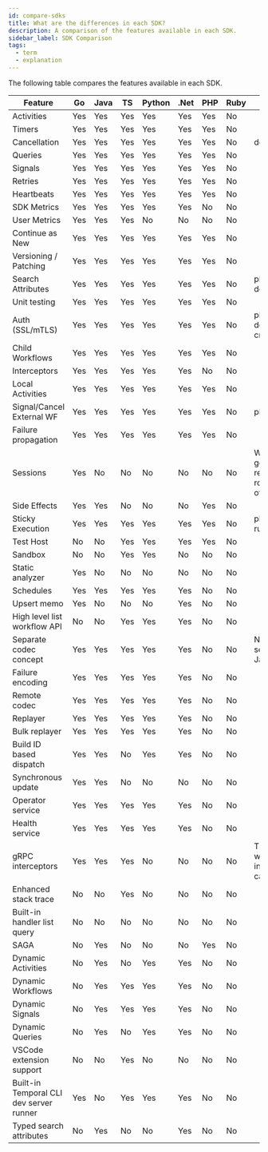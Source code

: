 ```yaml
---
id: compare-sdks
title: What are the differences in each SDK?
description: A comparison of the features available in each SDK.
sidebar_label: SDK Comparison
tags:
  - term
  - explanation
---
```


The following table compares the features available in each SDK.

| Feature                                 | Go  | Java | TS  | Python | .Net | PHP | Ruby | Notes                                                      | Category   | Tags | Group      |
| --------------------------------------- | --- | ---- | --- | ------ | ---- | --- | ---- | ---------------------------------------------------------- | ---------- | ---- | ---------- |
| Activities                              | Yes | Yes  | Yes | Yes    | Yes  | Yes | No   |                                                            | Core       |      | Workflows  |
| Timers                                  | Yes | Yes  | Yes | Yes    | Yes  | Yes | No   |                                                            | Core       |      | Workflows  |
| Cancellation                            | Yes | Yes  | Yes | Yes    | Yes  | Yes | No   | docs: php                                                  | Core       |      | Workflows  |
| Queries                                 | Yes | Yes  | Yes | Yes    | Yes  | Yes | No   |                                                            | Core       |      | Workflows  |
| Signals                                 | Yes | Yes  | Yes | Yes    | Yes  | Yes | No   |                                                            | Core       |      | Workflows  |
| Retries                                 | Yes | Yes  | Yes | Yes    | Yes  | Yes | No   |                                                            | Core       |      | Workflows  |
| Heartbeats                              | Yes | Yes  | Yes | Yes    | Yes  | Yes | No   |                                                            | Production |      | Activities |
| SDK Metrics                             | Yes | Yes  | Yes | Yes    | Yes  | No  | No   |                                                            | Production |      | Worker     |
| User Metrics                            | Yes | Yes  | Yes | No     | No   | No  | No   |                                                            | Production |      | Worker     |
| Continue as New                         | Yes | Yes  | Yes | Yes    | Yes  | Yes | No   |                                                            | Production |      | Workflows  |
| Versioning / Patching                   | Yes | Yes  | Yes | Yes    | Yes  | Yes | No   |                                                            | Production |      | Workflows  |
| Search Attributes                       | Yes | Yes  | Yes | Yes    | Yes  | Yes | No   | php needs docs                                             | Production |      | Workflows  |
| Unit testing                            | Yes | Yes  | Yes | Yes    | Yes  | Yes | No   |                                                            | Production |      | Testing    |
| Auth (SSL/mTLS)                         | Yes | Yes  | Yes | Yes    | Yes  | Yes | No   | php needs docs createAddress                               | Production |      | Client     |
| Child Workflows                         | Yes | Yes  | Yes | Yes    | Yes  | Yes | No   |                                                            | Production |      | Workflows  |
| Interceptors                            | Yes | Yes  | Yes | Yes    | Yes  | No  | No   |                                                            | Advanced   |      | Workflows  |
| Local Activities                        | Yes | Yes  | Yes | Yes    | Yes  | Yes | No   |                                                            | Advanced   |      | Workflows  |
| Signal/Cancel External WF               | Yes | Yes  | Yes | Yes    | Yes  | Yes | No   | php docs                                                   | Advanced   |      | Workflows  |
| Failure propagation                     | Yes | Yes  | Yes | Yes    | Yes  | Yes | No   |                                                            | Advanced   |      | Workflows  |
| Sessions                                | Yes | No   | No  | No     | No   | No  | No   | Want to generally revisit before rolling out to other SDKs | Advanced   |      | Workflows  |
| Side Effects                            | Yes | Yes  | No  | No     | No   | Yes | No   |                                                            | Advanced   |      | Workflows  |
| Sticky Execution                        | Yes | Yes  | Yes | Yes    | Yes  | Yes | No   | php: not at runtime                                        | Advanced   |      | Workflows  |
| Test Host                               | No  | No   | Yes | Yes    | Yes  | Yes | No   |                                                            | Platform   |      | Testing    |
| Sandbox                                 | No  | No   | Yes | Yes    | No   | No  | No   |                                                            |            |      | Workflows  |
| Static analyzer                         | Yes | No   | No  | No     | No   | No  | No   |                                                            |            |      | Workflows  |
| Schedules                               | Yes | Yes  | Yes | Yes    | Yes  | No  | No   |                                                            |            |      | Client     |
| Upsert memo                             | Yes | No   | No  | No     | Yes  | No  | No   |                                                            |            |      | Workflows  |
| High level list workflow API            | No  | No   | Yes | Yes    | Yes  | No  | No   |                                                            |            |      | Client     |
| Separate codec concept                  | Yes | Yes  | Yes | Yes    | Yes  | No  | No   | Not cleanly separated in Java and Go                       |            |      | Common     |
| Failure encoding                        | Yes | Yes  | Yes | Yes    | Yes  | No  | No   |                                                            |            |      | Workflows  |
| Remote codec                            | Yes | Yes  | Yes | Yes    | Yes  | No  | No   |                                                            |            |      | Common     |
| Replayer                                | Yes | Yes  | Yes | Yes    | Yes  | No  | No   |                                                            |            |      | Tooling    |
| Bulk replayer                           | Yes | Yes  | Yes | Yes    | Yes  | No  | No   |                                                            |            |      | Tooling    |
| Build ID based dispatch                 | Yes | Yes  | No  | Yes    | Yes  | No  | No   |                                                            |            |      | Workflows  |
| Synchronous update                      | Yes | Yes  | No  | No     | No   | No  | No   |                                                            |            |      | Workflows  |
| Operator service                        | Yes | Yes  | Yes | Yes    | Yes  | No  | No   |                                                            |            |      | Client     |
| Health service                          | Yes | Yes  | Yes | Yes    | Yes  | No  | No   |                                                            |            |      | Client     |
| gRPC interceptors                       | Yes | Yes  | Yes | No     | No   | No  | No   | TS: Not if you want to intercept poll calls                |            |      | Client     |
| Enhanced stack trace                    | No  | No   | Yes | No     | No   | No  | No   |                                                            |            |      | Workflows  |
| Built-in handler list query             | No  | No   | No  | No     | No   | No  | No   |                                                            |            |      | Workflows  |
| SAGA                                    | No  | Yes  | No  | No     | No   | Yes | No   |                                                            |            |      | Workflows  |
| Dynamic Activities                      | No  | Yes  | No  | Yes    | Yes  | No  | No   |                                                            |            |      | Activities |
| Dynamic Workflows                       | No  | Yes  | Yes | Yes    | Yes  | No  | No   |                                                            |            |      |            |
| Dynamic Signals                         | No  | Yes  | Yes | Yes    | Yes  | No  | No   |                                                            |            |      |            |
| Dynamic Queries                         | No  | Yes  | No  | Yes    | Yes  | No  | No   |                                                            |            |      |            |
| VSCode extension support                | No  | No   | Yes | No     | No   | No  | No   |                                                            |            |      | Tooling    |
| Built-in Temporal CLI dev server runner | Yes | No   | Yes | Yes    | Yes  | No  | No   |                                                            |            |      |            |
| Typed search attributes                 | No  | Yes  | No  | No     | Yes  | No  | No   |                                                            |            |      |            |
